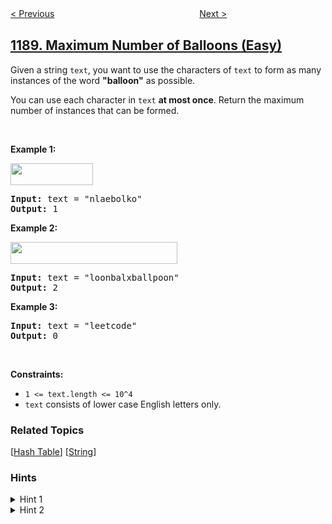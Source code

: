 <!--|This file generated by command(leetcode description); DO NOT EDIT.    |-->
<!--+----------------------------------------------------------------------+-->
<!--|@author    openset <openset.wang@gmail.com>                           |-->
<!--|@link      https://github.com/openset                                 |-->
<!--|@home      https://github.com/tonymontaro/leetcode-hints                        |-->
<!--+----------------------------------------------------------------------+-->

[< Previous](https://github.com/tonymontaro/leetcode-hints/tree/master/problems/design-bounded-blocking-queue "Design Bounded Blocking Queue")
　　　　　　　　　　　　　　　　
[Next >](https://github.com/tonymontaro/leetcode-hints/tree/master/problems/reverse-substrings-between-each-pair-of-parentheses "Reverse Substrings Between Each Pair of Parentheses")

## [1189. Maximum Number of Balloons (Easy)](https://leetcode.com/problems/maximum-number-of-balloons "“气球” 的最大数量")

<p>Given a string&nbsp;<code>text</code>, you want to use the characters of&nbsp;<code>text</code>&nbsp;to form as many instances of the word <strong>&quot;balloon&quot;</strong> as possible.</p>

<p>You can use each character in <code>text</code> <strong>at most once</strong>. Return the maximum number of instances that can be formed.</p>

<p>&nbsp;</p>
<p><strong>Example 1:</strong></p>

<p><strong><img alt="" src="https://assets.leetcode.com/uploads/2019/09/05/1536_ex1_upd.JPG" style="width: 132px; height: 35px;" /></strong></p>

<pre>
<strong>Input:</strong> text = &quot;nlaebolko&quot;
<strong>Output:</strong> 1
</pre>

<p><strong>Example 2:</strong></p>

<p><strong><img alt="" src="https://assets.leetcode.com/uploads/2019/09/05/1536_ex2_upd.JPG" style="width: 267px; height: 35px;" /></strong></p>

<pre>
<strong>Input:</strong> text = &quot;loonbalxballpoon&quot;
<strong>Output:</strong> 2
</pre>

<p><strong>Example 3:</strong></p>

<pre>
<strong>Input:</strong> text = &quot;leetcode&quot;
<strong>Output:</strong> 0
</pre>

<p>&nbsp;</p>
<p><strong>Constraints:</strong></p>

<ul>
	<li><code>1 &lt;= text.length &lt;= 10^4</code></li>
	<li><code>text</code>&nbsp;consists of lower case English letters only.</li>
</ul>

### Related Topics
  [[Hash Table](https://github.com/tonymontaro/leetcode-hints/tree/master/tag/hash-table/README.md)]
  [[String](https://github.com/tonymontaro/leetcode-hints/tree/master/tag/string/README.md)]

### Hints
<details>
<summary>Hint 1</summary>
Count the frequency of letters in the given string.
</details>

<details>
<summary>Hint 2</summary>
Find the letter than can make the minimum number of instances of the word "balloon".
</details>
